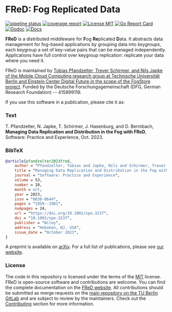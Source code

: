 # FReD: Fog Replicated Data

[![pipeline status](https://git.tu-berlin.de/mcc-fred/fred/badges/main/pipeline.svg)](https://git.tu-berlin.de/mcc-fred/fred/-/commits/main)
[![coverage report](https://git.tu-berlin.de/mcc-fred/fred/badges/main/coverage.svg)](https://git.tu-berlin.de/mcc-fred/fred/-/commits/main)
[![License MIT](https://img.shields.io/badge/License-MIT-brightgreen.svg)](https://img.shields.io/badge/License-MIT-brightgreen.svg)
[![Go Report Card](https://goreportcard.com/badge/git.tu-berlin.de/mcc-fred/fred)](https://goreportcard.com/report/git.tu-berlin.de/mcc-fred/fred)
[![Godoc](https://img.shields.io/badge/go-documentation-blue.svg)](https://pkg.go.dev/git.tu-berlin.de/mcc-fred/fred)
[![Docs](https://img.shields.io/badge/-documentation-informational.svg)](https://openfogstack.github.io/FReD/)

**FReD** is a distributed middleware for **F**og **Re**plicated **D**ata.
It abstracts data management for fog-based applications by grouping data into _keygroups_, each keygroup a set of key-value pairs that can be managed independently.
Applications have full control over keygroup replication: replicate your data where you need it.

FReD is maintained by [Tobias Pfandzelter, Trever Schirmer, and Nils Japke of the Mobile Cloud Computing research group at Technische Universität Berlin and Einstein Center Digital Future in the scope of the FogStore project](https://www.tu.berlin/en/mcc).
Funded by the Deutsche Forschungsgemeinschaft (DFG, German Research Foundation) -- 415899119.

If you use this software in a publication, please cite it as:

### Text

T. Pfandzelter, N. Japke, T. Schirmer, J. Hasenburg, and D. Bermbach, **Managing Data Replication and Distribution in the Fog with FReD**, Software: Practice and Experience, Oct. 2023.

### BibTeX

```bibtex
@article{pfandzelter2023fred,
    author = "Pfandzelter, Tobias and Japke, Nils and Schirmer, Trever and Hasenburg, Jonathan and Bermbach, David",
    title = "Managing Data Replication and Distribution in the Fog with FReD",
    journal = "Software: Practice and Experience",
    volume = 53,
    number = 10,
    month = oct,
    year = 2023,
    issn = "0038-0644",
    pages = "1958--1981",
    numpages = 24,
    url = "https://doi.org/10.1002/spe.3237",
    doi = "10.1002/spe.3237",
    publisher = "Wiley",
    address = "Hoboken, NJ, USA",
    issue_date = "October 2023",
}
```

A preprint is available on [arXiv](https://arxiv.org/abs/2303.05256).
For a full list of publications, please see [our website](https://www.tu.berlin/en/mcc/research/publications).

### License

The code in this repository is licensed under the terms of the [MIT](./LICENSE) license.
FReD is open-source software and contributions are welcome.
You can find the complete documentation on the [FReD website](https://openfogstack.github.io/FReD).
All contributions should be submitted as merge requests on the [main repository on the TU Berlin GitLab](https://git.tu-berlin.de/mcc-fred/fred) and are subject to review by the maintainers.
Check out the [Contributing](#contributing) section for more information.

